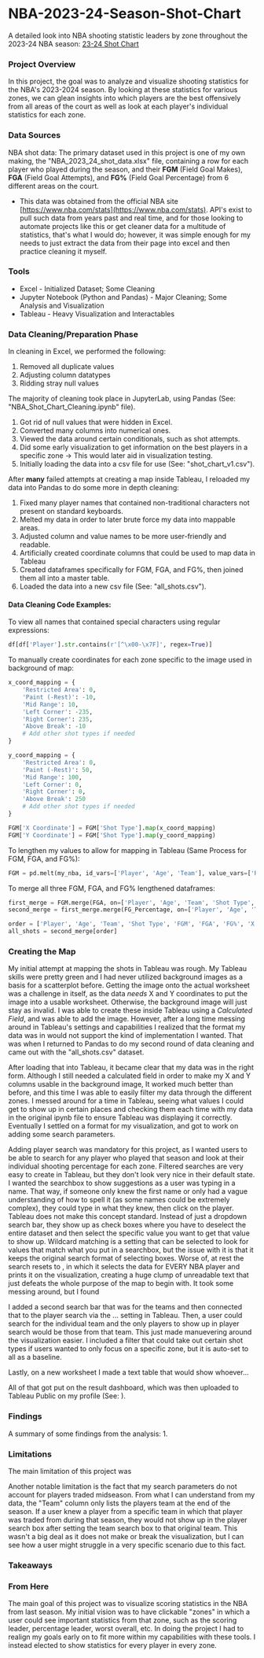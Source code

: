 # NBA-2023-24-Season-Shot-Chart
A detailed look into NBA shooting statistic leaders by zone throughout the 2023-24 NBA season:
[23-24 Shot Chart](https://public.tableau.com/app/profile/owen.larimer/viz/NBA2023-24SeasonShotChart/Dashboard1#1)



### Project Overview

In this project, the goal was to analyze and visualize shooting statistics for the NBA's 2023-2024 season. By looking at these statistics for various zones, we can glean insights into which players are the best offensively from all areas of the court as well as look at each player's individual statistics for each zone. 

### Data Sources

NBA shot data: The primary dataset used in this project is one of my own making, the "NBA_2023_24_shot_data.xlsx" file, containing a row for each player who played during the season, and their **FGM** (Field Goal Makes), **FGA** (Field Goal Attempts), and **FG%** (Field Goal Percentage) from 6 different areas on the court.
- This data was obtained from the official NBA site [https://www.nba.com/stats](https://www.nba.com/stats). API's exist to pull such data from years past and real time, and for those looking to automate projects like this or get cleaner data for a multitude of statistics, that's what I would do; however, it was simple enough for my needs to just extract the data from their page into excel and then practice cleaning it myself.

### Tools

- Excel - Initialized Dataset; Some Cleaning
- Jupyter Notebook (Python and Pandas) - Major Cleaning; Some Analysis and Visualization
- Tableau - Heavy Visualization and Interactables
  
### Data Cleaning/Preparation Phase

In cleaning in Excel, we performed the following:
1. Removed all duplicate values
2. Adjusting column datatypes
3. Ridding stray null values

The majority of cleaning took place in JupyterLab, using Pandas (See: "NBA_Shot_Chart_Cleaning.ipynb" file).
1. Got rid of null values that were hidden in Excel.
2. Converted many columns into numerical ones.
3. Viewed the data around certain conditionals, such as shot attempts.
4. Did some early visualization to get information on the best players in a specific zone -> This would later aid in visualization testing.
5. Initially loading the data into a csv file for use (See: "shot_chart_v1.csv").

After __many__ failed attempts at creating a map inside Tableau, I reloaded my data into Pandas to do some more in depth cleaning:
1. Fixed many player names that contained non-traditional characters not present on standard keyboards.
2. Melted my data in order to later brute force my data into mappable areas.
3. Adjusted column and value names to be more user-friendly and readable.
4. Artificially created coordinate columns that could be used to map data in Tableau
5. Created dataframes specifically for FGM, FGA, and FG%, then joined them all into a master table.
6. Loaded the data into a new csv file (See: "all_shots.csv").

#### Data Cleaning Code Examples:

To view all names that contained special characters using regular expressions:
```python
df[df['Player'].str.contains(r'[^\x00-\x7F]', regex=True)]
```

To manually create coordinates for each zone specific to the image used in background of map:
```python
x_coord_mapping = {
    'Restricted Area': 0,
    'Paint (-Rest)': -10,
    'Mid Range': 10,
    'Left Corner': -235,
    'Right Corner': 235,
    'Above Break': -10
    # Add other shot types if needed
}

y_coord_mapping = {
    'Restricted Area': 0,
    'Paint (-Rest)': 50,
    'Mid Range': 100,
    'Left Corner': 0,
    'Right Corner': 0,
    'Above Break': 250
    # Add other shot types if needed
}

FGM['X Coordinate'] = FGM['Shot Type'].map(x_coord_mapping)
FGM['Y Coordinate'] = FGM['Shot Type'].map(y_coord_mapping)
```
To lengthen my values to allow for mapping in Tableau (Same Process for FGM, FGA, and FG%):
```python
FGM = pd.melt(my_nba, id_vars=['Player', 'Age', 'Team'], value_vars=['Rest_Area_FGM', 'Paint_FGM', 'Mid_FGM', 'L_Corner_3_FGM', 'R_Corner_3_FGM', 'Above_Break_3_FGM'])
```

To merge all three FGM, FGA, and FG% lengthened dataframes:
```python
first_merge = FGM.merge(FGA, on=['Player', 'Age', 'Team', 'Shot Type', 'X Coordinate', 'Y Coordinate'])
second_merge = first_merge.merge(FG_Percentage, on=['Player', 'Age', 'Team', 'Shot Type', 'X Coordinate', 'Y Coordinate'])

order = ['Player', 'Age', 'Team', 'Shot Type', 'FGM', 'FGA', 'FG%', 'X Coordinate', 'Y Coordinate']
all_shots = second_merge[order]
```


### Creating the Map
My initial attempt at mapping the shots in Tableau was rough. My Tableau skills were pretty green and I had never utilized background images as a basis for a scatterplot before. Getting the image onto the actual worksheet was a challenge in itself, as the data _needs_ X and Y coordinates to put the image into a usable worksheet. Otherwise, the background image will just stay as invalid. I was able to create these inside Tableau using a *Calculated Field*, and was able to add the image. However, after a long time messing around in Tableau's settings and capabilities I realized that the format my data was in would not support the kind of implementation I wanted. That was when I returned to Pandas to do my second round of data cleaning and came out with the "all_shots.csv" dataset.

After loading that into Tableau, it became clear that my data was in the right form. Although I still needed a calculated field in order to make my X and Y columns usable in the background image, It worked much better than before, and this time I was able to easily filter my data through the different zones. I messed around for a time in Tableau, seeing what values I could get to show up in certain places and checking them each time with my data in the original ipynb file to ensure Tableau was displaying it correctly. Eventually I settled on a format for my visualization, and got to work on adding some search parameters.

Adding player search was mandatory for this project, as I wanted users to be able to search for any player who played that season and look at their individual shooting percentage for each zone. Filtered searches are very easy to create in Tableau, but they don't look very nice in their default state. I wanted the searchbox to show suggestions as a user was typing in a name. That way, if someone only knew the first name or only had a vague understanding of how to spell it (as some names could be extremely complex), they could type in what they knew, then click on the player. Tableau does not make this concept standard. Instead of just a dropdown search bar, they show up as check boxes where you have to deselect the entire dataset and then select the specific value you want to get that value to show up. Wildcard matching is a setting that can be selected to look for values that match what you put in a searchbox, but the issue with it is that it keeps the original search format of selecting boxes. Worse of, at rest the search resets to <ALL>, in which it selects the data for EVERY NBA player and prints it on the visualization, creating a huge clump of unreadable text that just defeats the whole purpose of the map to begin with. It took some messing around, but I found 

I added a second search bar that was for the teams and then connected that to the player search via the ... setting in Tableau. Then, a user could search for the individual team and the only players to show up in player search would be those from that team. This just made manuevering around the visualization easier. I included a filter that could take out certain shot types if users wanted to only focus on a specific zone, but it is auto-set to all as a baseline. 

Lastly, on a new worksheet I made a text table that would show whoever...

All of that got put on the result dashboard, which was then uploaded to Tableau Public on my profile (See: ).


### Findings
A summary of some findings from the analysis:
1. 

### Limitations

The main limitation of this project was 

Another notable limitation is the fact that my search parameters do not account for players traded midseason. From what I can understand from my data, the "Team" column only lists the players team at the end of the season. If a user knew a player from a specific team in which that player was traded from during that season, they would not show up in the player search box after setting the team search box to that original team. This wasn't a big deal as it does not make or break the visualization, but I can see how a user might struggle in a very specific scenario due to this fact.

### Takeaways


### From Here
The main goal of this project was to visualize scoring statistics in the NBA from last season. My initial vision was to have clickable "zones" in which a user could see important statistics from that zone, such as the scoring leader, percentage leader, worst overall, etc. In doing the project I had to realign my goals early on to fit more within my capabilities with these tools. I instead elected to show statistics for every player in every zone. 
